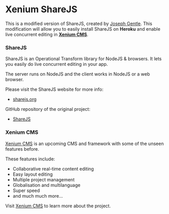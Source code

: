 # Xenium ShareJS

This is a modified version of ShareJS, created by <a href="http://josephg.com/" target="_blank">Joseph Gentle</a>.
This modification will allow you to easily install ShareJS on **Heroku** and enable live concurrent editing in <a href="http://xenium.org" target="_blank">**Xenium CMS**</a>.

### ShareJS

ShareJS is an Operational Transform library for NodeJS & browsers. It lets you easily do live concurrent editing in your app.

The server runs on NodeJS and the client works in NodeJS or a web browser.

Please visit the ShareJS website for more info:
 - <a href="http://sharejs.org/" target="_blank">sharejs.org</a>

GitHub repository of the original project:
 - <a href="https://github.com/share/sharejs" target="_blank">ShareJS</a>

### Xenium CMS

<a href="http://xenium.org" target="_blank">Xenium CMS</a> is an upcoming CMS and framework with some of the unseen features before.

These features include:
 - Collaborative real-time content editing
 - Easy layout editing
 - Multiple project management
 - Globalisation and multilanguage
 - Super speed
 - and much much more...

Visit <a href="http://xenium.org" target="_blank">Xenium CMS</a> to learn more about the project.
